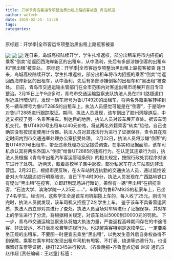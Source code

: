 ```yaml
---
title: 开学季青岛客运专项整治黑出租上路揽客被查_青岛频道
author: wetech
date: 2019-02-25- 11:20
tags: 
categories: 
---
```

原标题：开学季|全市客运专项整治黑出租上路揽客被查
<!-- more -->
                
<img align="center" border="0" src="http://p0.ifengimg.com/a/2019_09/98906fac2e9484f_size72_w650_h486.jpg" />
                
<img align="center" border="0" src="http://p2.ifengimg.com/a/2019_09/24c23e3064a3931_size49_w650_h488.jpg" />
            
<img align="center" border="0" src="http://p2.ifengimg.com/a/2016/0810/204c433878d5cf9size1_w16_h16.png" />
连日来，岛城高校陆续开学，学生扎堆返校，部分出租车将市内招揽的乘客“倒卖”给返回西海岸新区的出租车，从中渔利，先后有多部涉嫌倒客的出租车和“黑出租”被查处。
原标题：开学季|全市客运专项整治黑出租上路揽客被查
连日来，岛城高校陆续开学，学生扎堆返校，部分出租车将市内招揽的乘客“倒卖”给返回西海岸新区的出租车，从中渔利，先后有多部涉嫌倒客的出租车和“黑出租”被查处。
日前，青岛市交通运输主管部门在全市范围内对客运出租市场展开百日专项整治。2月15日上午9点多时，青岛市交通运输监察支队执法人员在四川路隧道口附近进行暗访时，发现一辆车牌号为鲁UT4920的出租车，将两名外籍乘客转移到另一辆车牌号为鲁UT2885的出租车上。执法人员感觉可能是在“倒客”，于是暗中对鲁UT2885进行跟踪取证。期间，执法人员发现，该车到出了胶州湾隧道后，中途又招揽了另一名乘客拼车。到达目的地后，执法人员对该车展开查处。据该车司机交代，鲁UT4920号出租车以40元价格，将这两名外籍乘客“转卖”给他，自己也确实没有按规定使用计价器。执法人员对其违法行为进行了证据保存，责令其在规定时间内到市交通违章处理办公室接受处理。
2月22日，执法人员将涉嫌“倒客”的鲁UT4920号出租车，带至违章处理办公室接受调查。在事实和证据面前，该车司机承认其将两名外国人“倒卖”给鲁UT2885的违规行为。在认定其违章行为后，执法人员根据《青岛市出租汽车客运管理条例》的相关规定，按照行政处罚程序对该车进行了处罚。
近两天，趁着高校学子集中返校，部分私家车在火车站周边非法营运。2月23日，根据市民反映，在火车站附近执勤的交通执法人员，通过监控设备对火车站周边进行明察暗访。当日下午4时30分，执法人员发现在广西路地铁口有疑似“黑出租”在揽客，立即赶到现场进行暗访，果然有一辆“黑出租”在招揽乘客，“石油大学、滨海学院一人25元……”，车牌号为鲁B7M92S的私家车上，已坐了4名学生。经询问，这些学生全是该车司机招揽上车的，每人收了25元。刚询问完时，执法人员就发现，该车司机又招揽了2名学生上车。
鉴于该车不具备营运资质，执法人员立即对其进行了查处。执法人员当场对车辆进行了证据保存，并对车上的学生进行了分流，将根据相关规定，对该车处以5000到30000元的罚款。
下一步，青岛市交通运输监察支队将加大执法力量，严查返程高峰期间存在的中途甩客、非法营运、不打表高收费等违规行为。也提醒乘客特别是返校学生，一定要乘坐正规的出租车，不要图一时便宜去乘坐“黑出租”，以免发生意外后自身权益得不到保障。乘客在乘车时如发现出租车司机有甩客、不打表、绕道等违章行为，也请保留好车票等证据，拨打12345进行投诉。（齐鲁晚报•齐鲁壹点记者 赵波 通讯员 赵作超
[责任编辑：王赵童]
标签：
 
 
             
